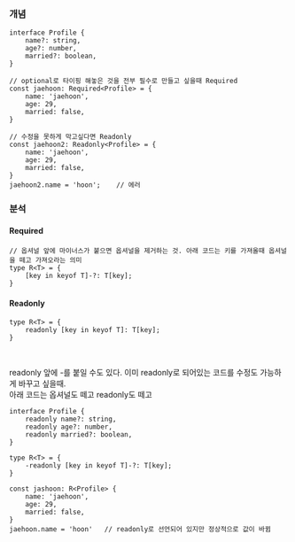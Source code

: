 ### 개념
```
interface Profile {
    name?: string,
    age?: number,
    married?: boolean,
}

// optional로 타이핑 해놓은 것을 전부 필수로 만들고 싶을때 Required
const jaehoon: Required<Profile> = {
    name: 'jaehoon',
    age: 29,
    married: false,
}

// 수정을 못하게 막고싶다면 Readonly
const jaehoon2: Readonly<Profile> = {
    name: 'jaehoon',
    age: 29,
    married: false,
}
jaehoon2.name = 'hoon';    // 에러

```


### 분석

#### Required
```
// 옵셔널 앞에 마이너스가 붙으면 옵셔널을 제거하는 것. 아래 코드는 키를 가져올때 옵셔널을 떼고 가져오라는 의미
type R<T> = {
    [key in keyof T]-?: T[key];
}
```

#### Readonly
```
type R<T> = {
    readonly [key in keyof T]: T[key];
}
```

<br />

readonly 앞에 -를 붙일 수도 있다. 이미 readonly로 되어있는 코드를 수정도 가능하게 바꾸고 싶을때.  
아래 코드는 옵셔널도 떼고 readonly도 떼고
```
interface Profile {
    readonly name?: string,
    readonly age?: number,
    readonly married?: boolean,
}

type R<T> = {
    -readonly [key in keyof T]-?: T[key];
}

const jashoon: R<Profile> {
    name: 'jaehoon',
    age: 29,
    married: false,
}
jaehoon.name = 'hoon'   // readonly로 선언되어 있지만 정상적으로 값이 바뀜

```
